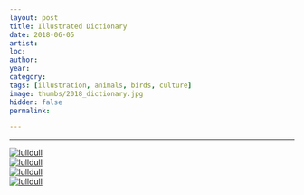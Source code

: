```yaml
---
layout: post
title: Illustrated Dictionary
date: 2018-06-05
artist: 
loc: 
author: 
year: 
category: 
tags: [illustration, animals, birds, culture]
image: thumbs/2018_dictionary.jpg
hidden: false
permalink:

---
```







---


<div class="post_image">
	<a href="{{ site.baseurl }}/images/posts/2018_dictionary/001.jpg" target="_blank">
	<img src="{{ site.baseurl }}/images/posts/2018_dictionary/001.jpg" alt="lulldull"></a>
</div>

<div class="post_image">
	<a href="{{ site.baseurl }}/images/posts/2018_dictionary/002.jpg" target="_blank">
	<img src="{{ site.baseurl }}/images/posts/2018_dictionary/002.jpg" alt="lulldull"></a>
</div>

<div class="post_image">
	<a href="{{ site.baseurl }}/images/posts/2018_dictionary/003.jpg" target="_blank">
	<img src="{{ site.baseurl }}/images/posts/2018_dictionary/003.jpg" alt="lulldull"></a>
</div>

<div class="post_image">
	<a href="{{ site.baseurl }}/images/posts/2018_dictionary/004.jpg" target="_blank">
	<img src="{{ site.baseurl }}/images/posts/2018_dictionary/004.jpg" alt="lulldull"></a>
</div>